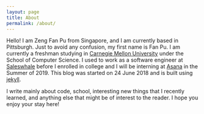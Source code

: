 ```yaml
---
layout: page
title: About
permalink: /about/
---
```

Hello! I am Zeng Fan Pu from Singapore, and I am currently based in Pittsburgh.
Just to avoid any confusion, my first name is Fan Pu. I am currently
a freshman studying in [Carnegie Mellon University](https://www.cmu.edu/) under the School of
Computer Science. I used to work as a software engineer at
[Saleswhale](https://saleswhale.com) before I enrolled in college and I will be interning at
[Asana](https://asana.com/) in the
Summer of 2019. This blog was started on 24 June 2018 and is built using [jekyll](https://github.com/jekyll/jekyll).

I write mainly about code, school, interesting new things that I recently learned, and anything else that might be of interest to the reader. I hope you enjoy your stay here!
